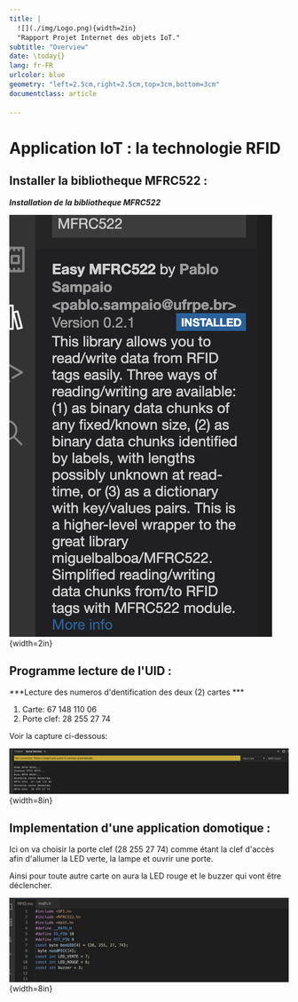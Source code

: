 ```yaml
---
title: |
  ![](./img/Logo.png){width=2in}  
  "Rapport Projet Internet des objets IoT."
subtitle: "Overview"
date: \today{}
lang: fr-FR
urlcolor: blue
geometry: "left=2.5cm,right=2.5cm,top=3cm,bottom=3cm"
documentclass: article

---
```

# Application IoT : la technologie RFID


## **Installer la bibliotheque MFRC522 :**
***Installation de la bibliotheque MFRC522***

![](./img/Biblio_MFRC522.png){width=2in}

## **Programme lecture de l'UID :**

***Lecture des numeros d'dentification des deux (2) cartes *** 
1. Carte: 67 148 110 06 
2. Porte clef: 28 255 27 74 

Voir la capture ci-dessous:

![](./img/Lecture_UID_carte.png){width=8in}

## **Implementation d'une application domotique :** 
 Ici on va choisir la porte clef (28 255 27 74) comme étant la clef d'accès afin d'allumer la LED verte, la lampe et ouvrir une porte.

 Ainsi pour toute autre carte on aura la LED rouge et le buzzer qui vont être déclencher.

 ![](./img/code_porteclef.png){width=8in}

 





